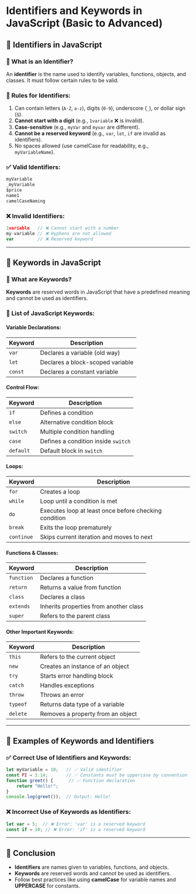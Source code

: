 # Identifiers and Keywords in JavaScript (Basic to Advanced)

## 📌 Identifiers in JavaScript

### 🔹 What is an Identifier?
An **identifier** is the name used to identify variables, functions, objects, and classes. It must follow certain rules to be valid.

### 🔹 Rules for Identifiers:
1. Can contain letters (`A-Z`, `a-z`), digits (`0-9`), underscore (`_`), or dollar sign (`$`).
2. **Cannot start with a digit** (e.g., `1variable` ❌ is invalid).
3. **Case-sensitive** (e.g., `myVar` and `myvar` are different).
4. **Cannot be a reserved keyword** (e.g., `var`, `let`, `if` are invalid as identifiers).
5. No spaces allowed (use camelCase for readability, e.g., `myVariableName`).

### ✅ Valid Identifiers:
```javascript
myVariable
_myVariable
$price
name1
camelCaseNaming
```

### ❌ Invalid Identifiers:
```javascript
1variable   // ❌ Cannot start with a number
my-variable // ❌ Hyphens are not allowed
var         // ❌ Reserved keyword
```

---

## 📌 Keywords in JavaScript

### 🔹 What are Keywords?
**Keywords** are reserved words in JavaScript that have a predefined meaning and cannot be used as identifiers.

### 🔹 List of JavaScript Keywords:

#### **Variable Declarations:**
| Keyword  | Description |
|----------|-------------|
| `var`   | Declares a variable (old way) |
| `let`   | Declares a block-scoped variable |
| `const` | Declares a constant variable |

#### **Control Flow:**
| Keyword  | Description |
|----------|-------------|
| `if`     | Defines a condition |
| `else`   | Alternative condition block |
| `switch` | Multiple condition handling |
| `case`   | Defines a condition inside `switch` |
| `default`| Default block in `switch` |

#### **Loops:**
| Keyword  | Description |
|----------|-------------|
| `for`   | Creates a loop |
| `while` | Loop until a condition is met |
| `do`    | Executes loop at least once before checking condition |
| `break` | Exits the loop prematurely |
| `continue` | Skips current iteration and moves to next |

#### **Functions & Classes:**
| Keyword  | Description |
|----------|-------------|
| `function` | Declares a function |
| `return` | Returns a value from function |
| `class` | Declares a class |
| `extends` | Inherits properties from another class |
| `super` | Refers to the parent class |

#### **Other Important Keywords:**
| Keyword  | Description |
|----------|-------------|
| `this`   | Refers to the current object |
| `new`    | Creates an instance of an object |
| `try`    | Starts error handling block |
| `catch`  | Handles exceptions |
| `throw`  | Throws an error |
| `typeof` | Returns data type of a variable |
| `delete` | Removes a property from an object |

---

## 📌 Examples of Keywords and Identifiers

### ✅ Correct Use of Identifiers and Keywords:
```javascript
let myVariable = 10;   // ✅ Valid identifier
const PI = 3.14;       // ✅ Constants must be uppercase by convention
function greet() {      // ✅ Function declaration
    return "Hello!";   
}
console.log(greet());  // Output: Hello!
```

### ❌ Incorrect Use of Keywords as Identifiers:
```javascript
let var = 5;  // ❌ Error: 'var' is a reserved keyword
const if = 10; // ❌ Error: 'if' is a reserved keyword
```

---

## 🎯 Conclusion
- **Identifiers** are names given to variables, functions, and objects.
- **Keywords** are reserved words and cannot be used as identifiers.
- Follow best practices like using **camelCase** for variable names and **UPPERCASE** for constants.


